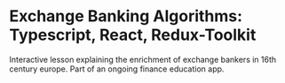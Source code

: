 # Exchange Banking Algorithms: Typescript, React, Redux-Toolkit

Interactive lesson explaining the enrichment of exchange bankers in 16th century europe. Part of an ongoing finance education app.
